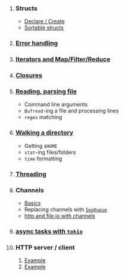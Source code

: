 1. ### Structs 

    - [Declare / Create](src/bin/struct_basic.rs)
    - [Sortable structs](src/bin/struct_sort.rs)

2. ### [Error handling](/src/bin/errorhandle.rs)

3. ### [Iterators and Map/Filter/Reduce](src/bin/mapreduce.rs)

4. ### [Closures](src/bin/closures.rs)

5. ### [Reading, parsing file](src/bin/csvparse.rs)

   - Command line arguments
   - `Bufread`-ing a file and processing lines
   - `regex` matching
    
6. ### [Walking a directory](src/bin/oswalk.rs)

   - Getting `$HOME`
   - `stat`-ing files/folders
   - `time` formatting

7. ### [Threading](src/bin/threads.rs)

8. ### Channels

   - [Basics](src/bin/channels.rs)
   - Replacing channels with [`SeqQueue`](src/bin/queue.rs)
   - [http and file io with channels](src/bin/channelretry.rs)

9. ### [async tasks with `tokio`](src/bin/tokiotasks.rs)

10. ### HTTP server / client

      1. [Example](src/bin/asyncserver1.rs)
      2. [Example](src/bin/asyncserver2.rs)
   